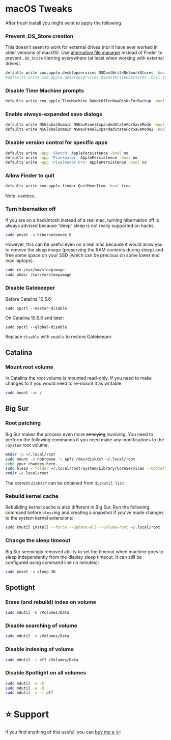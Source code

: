 # macOS Tweaks

After fresh install you might want to apply the following.

### Prevent .DS_Store creation

This doesn’t seem to work for external drives (nor it have ever worked in older versions of macOS). Use [alternative file manager](https://ranger.github.io/ "ranger") instead of Finder to prevent `.DS_Store` literring everywhere (at least when working with external drives).

```bash
defaults write com.apple.desktopservices DSDontWriteNetworkStores -bool true
#defaults write com.apple.desktopservices DSDontWriteUSBStores -bool true
```

### Disable Time Machine prompts

```bash
defaults write com.apple.TimeMachine DoNotOfferNewDisksForBackup -bool true
```

### Enable always-expanded save dialogs

```bash
defaults write NSGlobalDomain NSNavPanelExpandedStateForSaveMode -bool true
defaults write NSGlobalDomain NSNavPanelExpandedStateForSaveMode2 -bool true
```

### Disable version control for specific apps

```bash
defaults write -app 'Sketch' ApplePersistence -bool no
defaults write -app 'Pixelmator' ApplePersistence -bool no
defaults write -app 'Pixelmator Pro' ApplePersistence -bool no
```

### Allow Finder to quit

```bash
defaults write com.apple.finder QuitMenuItem -bool true
```

Note: useless.

### Turn hibernation off

If you are on a hackintosh instead of a real mac, turning hibernation off is always advised because “deep” sleep is not really supported on hacks.

```bash
sudo pmset -a hibernatemode 0
```

However, this can be useful even on a real mac because it would allow you to remove the sleep image (preserving the RAM contents during sleep) and free some space on your SSD (which can be precious on some lower end mac laptops).

```bash
sudo rm /var/vm/sleepimage
sudo mkdir /var/vm/sleepimage
```

### Disable Gatekeeper

Before Catalina 10.5.6:

```
sudo spctl --master-disable
```

On Catalina 10.5.6 and later:

```
sudo spctl --global-disable
```

Replace `disable` with `enable` to restore Gatekeeper.

## Catalina

### Mount root volume

In Catalina the root volume is mounted read-only. If you need to make changes to it you would need to re-mount it as writable:

```bash
sudo mount -uw /
```

## Big Sur

### Root patching

Big Sur makes the process even more <s>annoying</s> involving. You need to perform the following commands if you need make any modifications to the `/System` root volume:

```bash
mkdir -p ~/.local/root
sudo mount -o nobrowse -t apfs /dev/diskXsY ~/.local/root
echo your changes here...
sudo bless --folder ~/.local/root/System/Library/CoreServices --bootefi --create-snapshot
rmdir ~/.local/root
```

The correct `diskXsY` can be obtained from `diskutil list`.

### Rebuild kernel cache

Rebuilding kernel cache is also different in Big Sur. Run the following command before `bless`ing and creating a snapshot if you’ve made changes to the system kernel extensions:

```bash
sudo kmutil install --force --update-all --volume-root ~/.local/root
```

### Change the sleep timeout

Big Sur seemingly removed ability to set the timeout when machine goes to sleep independently from the display sleep timeout. It can still be configured using command line (in minutes):

```bash
sudo pmset -a sleep 30
```

## Spotlight

### Erase (and rebuild) index on volume

```bash
sudo mdutil -E /Volumes/Data
```

### Disable searching of volume

```bash
sudo mdutil -d /Volumes/Data
```

### Disable indexing of volume

```bash
sudo mdutil -i off /Volumes/Data
```

### Disable Spotlight on all volumes

```bash
sudo mdutil -a -E
sudo mdutil -a -d
sudo mdutil -a -i off
```

# ⭐ Support

If you find anything of this useful, you can [buy me a ☕](https://www.buymeacoffee.com/ubihazard "Donate")!
